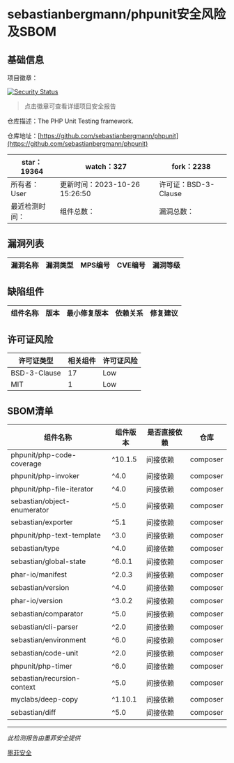 # sebastianbergmann/phpunit安全风险及SBOM

## 基础信息

项目徽章：

[![Security Status](https://www.murphysec.com/platform3/v31/badge/1717975968739278848.svg)](https://www.murphysec.com/console/report/1692603591126044672/1717975968739278848)

> 点击徽章可查看详细项目安全报告

仓库描述：The PHP Unit Testing framework.

仓库地址：[https://github.com/sebastianbergmann/phpunit](https://github.com/sebastianbergmann/phpunit)

| star：19364 | watch：327 | fork：2238 |
| ----------- | -------------- | ------------ |
| 所有者：User | 更新时间：2023-10-26 15:26:50 | 许可证：BSD-3-Clause |
| 最近检测时间： | 组件总数： | 漏洞总数： |




## 漏洞列表

| 漏洞名称 | 漏洞类型 | MPS编号 | CVE编号 | 漏洞等级 |
| ------- | ------ | ------- | ------ | ----- |





## 缺陷组件

| 组件名称 | 版本 | 最小修复版本 | 依赖关系 | 修复建议 |
| -------- | ---- | ------------ | -------- | -------- |





## 许可证风险

| 许可证类型 | 相关组件 | 许可证风险 |
| ---------- | -------- | ---------- |
|BSD-3-Clause|17|Low|
|MIT|1|Low|




## SBOM清单

| 组件名称 | 组件版本 | 是否直接依赖 | 仓库 |
| -------- | -------- | ------------ | ---- |
|phpunit/php-code-coverage|^10.1.5|间接依赖|composer|
|phpunit/php-invoker|^4.0|间接依赖|composer|
|phpunit/php-file-iterator|^4.0|间接依赖|composer|
|sebastian/object-enumerator|^5.0|间接依赖|composer|
|sebastian/exporter|^5.1|间接依赖|composer|
|phpunit/php-text-template|^3.0|间接依赖|composer|
|sebastian/type|^4.0|间接依赖|composer|
|sebastian/global-state|^6.0.1|间接依赖|composer|
|phar-io/manifest|^2.0.3|间接依赖|composer|
|sebastian/version|^4.0|间接依赖|composer|
|phar-io/version|^3.0.2|间接依赖|composer|
|sebastian/comparator|^5.0|间接依赖|composer|
|sebastian/cli-parser|^2.0|间接依赖|composer|
|sebastian/environment|^6.0|间接依赖|composer|
|sebastian/code-unit|^2.0|间接依赖|composer|
|phpunit/php-timer|^6.0|间接依赖|composer|
|sebastian/recursion-context|^5.0|间接依赖|composer|
|myclabs/deep-copy|^1.10.1|间接依赖|composer|
|sebastian/diff|^5.0|间接依赖|composer|


------

*此检测报告由墨菲安全提供*

[墨菲安全](www.murphysec.com)